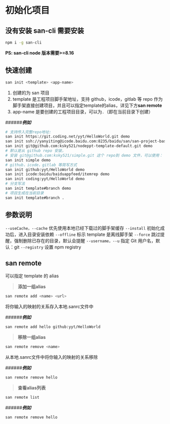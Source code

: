 # 初始化项目

## 没有安装 san-cli 需要安装
```bash
npm i -g san-cli
```
**PS: san-cli node 版本需要>=8.16**

## 快速创建
```bash
san init <template> <app-name>
```

1. 创建的为 san 项目
2. template 是工程项目脚手架地址，支持 github，icode，gitlab 等 repo 作为脚手架直接创建项目，并且可以指定template的alias，详见下方**san remote**
3. app-name 是要创建的工程项目目录，可以为`.`（即在当前目录下创建）

######***例如***

```bash
# 支持传入完整repo地址:
san init https://git.coding.net/yyt/HelloWorld.git demo
san init ssh://yanyiting@icode.baidu.com:8235/baidu/san/san-project-base demo
san init git@github.com:ksky521/nodeppt-template-default.git demo
# 默认是从 github repo 安装，
# 安装 git@github.com:ksky521/simple.git 这个 repo到 demo 文件，可以使用：
san init simple demo
# github，icode，gitlab 等简写方式
san init github:yyt/HelloWorld demo
san init icode:baidu/baiduappfeed/itemrep demo
san init coding:yyt/HelloWorld demo
# 分支写法
san init template#branch demo
# 项目生成在当前目录
san init template#branch .
```

## 参数说明

`--useCache，--cache`   优先使用本地已经下载过的脚手架缓存
`--install`  初始化成功后，进入目录安装依赖
`--offline`  标示 template 是离线脚手架
`--force`  跳过提醒，强制删除已存在的目录，默认会提醒
`--username，--u`  指定 Git 用户名，默认：git
`--registry`  设置 npm registry

## san remote
可以指定 template 的 alias

> **添加一组alias**
```bash
san remote add <name> <url>
```
将你输入的映射的关系存入本地.sanrc文件中

######***例如***

```bash
san remote add hello github:yyt/HelloWorld
```
> **移除一组alias**
```bash
san remote remove <name>
```
从本地.sanrc文件中将你输入的映射的关系移除

######***例如***

```bash
san remote remove hello
```

> **查看alias列表**
```bash
san remote list
```

######***例如***

```bash
san remote remove hello
```
